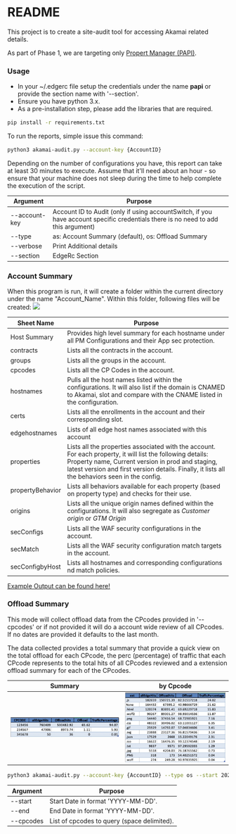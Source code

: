 

# README #

This project is to create a site-audit tool for accessing Akamai related details. 

As part of Phase 1, we are targeting only [Propert Manager (PAPI)](https://developer.akamai.com/api/luna/papi/overview.html).

### Usage ###

- In your ~/.edgerc file setup the credentials under the name __papi__ or provide the section name with '--section'.
- Ensure you have python 3.x. 
- As a pre-installation step, please add the libraries that are required.
```bash
pip install -r requirements.txt
```

To run the reports, simple issue this command:
```bash
python3 akamai-audit.py --account-key {AccountID} 
```

Depending on the number of configurations you have, this report can take at least 30 minutes to execute. Assume that it'll need about an hour - so ensure that your machine does not sleep during the time to help complete the execution of the script.


|Argument| Purpose|
|---------|--------|
| --account-key |  Account ID to Audit (only if using accountSwitch, if you have account specific credentials there is no need to add this argument) |
| --type |  as: Account Summary (default), os: Offload Summary |
| --verbose |  Print Additional details |
| --section |  EdgeRc Section  |

### Account Summary
When this program is run, it will create a folder within the current directory under the name "Account_Name". Within this folder, following files will be created:
![](Media/output.jpg)


|Sheet Name| Purpose|
|---------|--------|
| Host Summary | Provides high level summary for each hostname under all PM Configurations and their App sec protection. |
| contracts | Lists all the contracts in the account. |
| groups | Lists all the groups in the account. |
| cpcodes | Lists all the CP Codes in the account. |
| hostnames | Pulls all the host names listed within the configurations. It will also list if the domain is CNAMED to Akamai, slot and compare with the CNAME listed in the configuration. |
| certs | Lists all the enrollments in the account and their corresponding slot. |
| edgehostnames| Lists of all edge host names associated with this account |
| properties | Lists all the properties associated with the account. For each property, it will list the following details: Property name, Current version in prod and staging, latest version and first version details. Finally, it lists all the behaviors seen in the config. |
| propertyBehavior | Lists all behaviors available for each property (based on property type) and checks for their use.|
| origins | Lists all the unique origin names defined within the configurations. It will also segregate as *Customer origin* or *GTM Origin* |
| secConfigs | Lists all the WAF security configurations in the account. |
| secMatch | Lists all the WAF security configuration match targets in the account. |
| secConfigbyHost | Lists all hostnames and corresponding configurations nd match policies. |

[Example Output can be found here!](Examples)

### Offload Summary

This mode will collect offload data from the CPcodes provided in '--cpcodes' or if not provided it will do a account wide review of all CPcodes. If no dates are provided it defaults to the last month. 

The data collected provides a total summary that provide a quick view on the total offload for each CPcode, the perc (percentage) of traffic that each CPcode represents to the total hits of all CPcodes reviewed and a extension offload summary for each of the CPcodes.

|Summary| by Cpcode|
|---------|--------|
| ![](Media/CPcodeAccountSummary.jpg) |  ![](Media/CPcodeExtSummary.jpg) |


```bash
python3 akamai-audit.py --account-key {AccountID} --type os --start 2020-10-01 --end 2020-11-01 --cpcodes 123456 234567 345678
```

|Argument| Purpose|
|---------|--------|
| --start|  Start Date in format 'YYYY-MM-DD'. |
| --end |  End Date in format 'YYYY-MM-DD'. |
| --cpcodes |  List of cpcodes to query (space delimited). |
